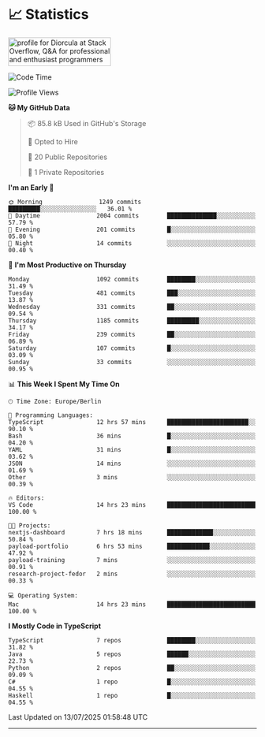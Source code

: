 # 📈 Statistics
 <a href="https://stackoverflow.com/users/10433530/diorcula"><img src="https://stackoverflow.com/users/flair/10433530.png" width="208" height="58" alt="profile for Diorcula at Stack Overflow, Q&amp;A for professional and enthusiast programmers" title="profile for Diorcula at Stack Overflow, Q&amp;A for professional and enthusiast programmers"></a>
 
<!--START_SECTION:waka-->
![Code Time](http://img.shields.io/badge/Code%20Time-474%20hrs%2045%20mins-blue)

![Profile Views](http://img.shields.io/badge/Profile%20Views-0-blue)

**🐱 My GitHub Data** 

> 📦 85.8 kB Used in GitHub's Storage 
 > 
> 💼 Opted to Hire
 > 
> 📜 20 Public Repositories 
 > 
> 🔑 1 Private Repositories 
 > 
**I'm an Early 🐤** 

```text
🌞 Morning                1249 commits        █████████░░░░░░░░░░░░░░░░   36.01 % 
🌆 Daytime                2004 commits        ██████████████░░░░░░░░░░░   57.79 % 
🌃 Evening                201 commits         █░░░░░░░░░░░░░░░░░░░░░░░░   05.80 % 
🌙 Night                  14 commits          ░░░░░░░░░░░░░░░░░░░░░░░░░   00.40 % 
```
📅 **I'm Most Productive on Thursday** 

```text
Monday                   1092 commits        ████████░░░░░░░░░░░░░░░░░   31.49 % 
Tuesday                  481 commits         ███░░░░░░░░░░░░░░░░░░░░░░   13.87 % 
Wednesday                331 commits         ██░░░░░░░░░░░░░░░░░░░░░░░   09.54 % 
Thursday                 1185 commits        █████████░░░░░░░░░░░░░░░░   34.17 % 
Friday                   239 commits         ██░░░░░░░░░░░░░░░░░░░░░░░   06.89 % 
Saturday                 107 commits         █░░░░░░░░░░░░░░░░░░░░░░░░   03.09 % 
Sunday                   33 commits          ░░░░░░░░░░░░░░░░░░░░░░░░░   00.95 % 
```


📊 **This Week I Spent My Time On** 

```text
🕑︎ Time Zone: Europe/Berlin

💬 Programming Languages: 
TypeScript               12 hrs 57 mins      ███████████████████████░░   90.10 % 
Bash                     36 mins             █░░░░░░░░░░░░░░░░░░░░░░░░   04.20 % 
YAML                     31 mins             █░░░░░░░░░░░░░░░░░░░░░░░░   03.62 % 
JSON                     14 mins             ░░░░░░░░░░░░░░░░░░░░░░░░░   01.69 % 
Other                    3 mins              ░░░░░░░░░░░░░░░░░░░░░░░░░   00.39 % 

🔥 Editors: 
VS Code                  14 hrs 23 mins      █████████████████████████   100.00 % 

🐱‍💻 Projects: 
nextjs-dashboard         7 hrs 18 mins       █████████████░░░░░░░░░░░░   50.84 % 
payload-portfolio        6 hrs 53 mins       ████████████░░░░░░░░░░░░░   47.92 % 
payload-training         7 mins              ░░░░░░░░░░░░░░░░░░░░░░░░░   00.91 % 
research-project-fedor   2 mins              ░░░░░░░░░░░░░░░░░░░░░░░░░   00.33 % 

💻 Operating System: 
Mac                      14 hrs 23 mins      █████████████████████████   100.00 % 
```

**I Mostly Code in TypeScript** 

```text
TypeScript               7 repos             ████████░░░░░░░░░░░░░░░░░   31.82 % 
Java                     5 repos             ██████░░░░░░░░░░░░░░░░░░░   22.73 % 
Python                   2 repos             ██░░░░░░░░░░░░░░░░░░░░░░░   09.09 % 
C#                       1 repo              █░░░░░░░░░░░░░░░░░░░░░░░░   04.55 % 
Haskell                  1 repo              █░░░░░░░░░░░░░░░░░░░░░░░░   04.55 % 
```




 Last Updated on 13/07/2025 01:58:48 UTC
<!--END_SECTION:waka-->
 
---

